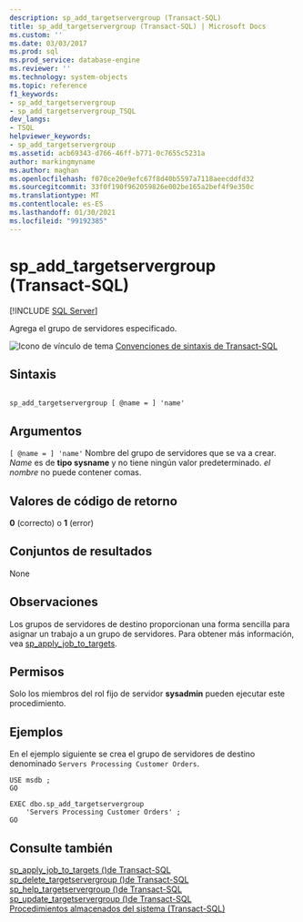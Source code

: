 ```yaml
---
description: sp_add_targetservergroup (Transact-SQL)
title: sp_add_targetservergroup (Transact-SQL) | Microsoft Docs
ms.custom: ''
ms.date: 03/03/2017
ms.prod: sql
ms.prod_service: database-engine
ms.reviewer: ''
ms.technology: system-objects
ms.topic: reference
f1_keywords:
- sp_add_targetservergroup
- sp_add_targetservergroup_TSQL
dev_langs:
- TSQL
helpviewer_keywords:
- sp_add_targetservergroup
ms.assetid: acb69343-d766-46ff-b771-0c7655c5231a
author: markingmyname
ms.author: maghan
ms.openlocfilehash: f070ce20e9efc67f8d40b5597a7118aeecddfd32
ms.sourcegitcommit: 33f0f190f962059826e002be165a2bef4f9e350c
ms.translationtype: MT
ms.contentlocale: es-ES
ms.lasthandoff: 01/30/2021
ms.locfileid: "99192385"
---
```

# <a name="sp_add_targetservergroup-transact-sql"></a>sp_add_targetservergroup (Transact-SQL)
[!INCLUDE [SQL Server](../../includes/applies-to-version/sqlserver.md)]

  Agrega el grupo de servidores especificado.  
  
 ![Icono de vínculo de tema](../../database-engine/configure-windows/media/topic-link.gif "Icono de vínculo de tema") [Convenciones de sintaxis de Transact-SQL](../../t-sql/language-elements/transact-sql-syntax-conventions-transact-sql.md)  
  
## <a name="syntax"></a>Sintaxis  
  
```  
  
sp_add_targetservergroup [ @name = ] 'name'   
```  
  
## <a name="arguments"></a>Argumentos  
`[ @name = ] 'name'` Nombre del grupo de servidores que se va a crear. *Name* es de **tipo sysname** y no tiene ningún valor predeterminado. *el nombre* no puede contener comas.  
  
## <a name="return-code-values"></a>Valores de código de retorno  
 **0** (correcto) o **1** (error)  
  
## <a name="result-sets"></a>Conjuntos de resultados  
 None  
  
## <a name="remarks"></a>Observaciones  
 Los grupos de servidores de destino proporcionan una forma sencilla para asignar un trabajo a un grupo de servidores. Para obtener más información, vea [sp_apply_job_to_targets](../../relational-databases/system-stored-procedures/sp-apply-job-to-targets-transact-sql.md).  
  
## <a name="permissions"></a>Permisos  
 Solo los miembros del rol fijo de servidor **sysadmin** pueden ejecutar este procedimiento.  
  
## <a name="examples"></a>Ejemplos  
 En el ejemplo siguiente se crea el grupo de servidores de destino denominado `Servers Processing Customer Orders`.  
  
```  
USE msdb ;  
GO  
  
EXEC dbo.sp_add_targetservergroup  
    'Servers Processing Customer Orders' ;  
GO  
```  
  
## <a name="see-also"></a>Consulte también  
 [sp_apply_job_to_targets &#40;&#41;de Transact-SQL ](../../relational-databases/system-stored-procedures/sp-apply-job-to-targets-transact-sql.md)   
 [sp_delete_targetservergroup &#40;&#41;de Transact-SQL ](../../relational-databases/system-stored-procedures/sp-delete-targetservergroup-transact-sql.md)   
 [sp_help_targetservergroup &#40;&#41;de Transact-SQL ](../../relational-databases/system-stored-procedures/sp-help-targetservergroup-transact-sql.md)   
 [sp_update_targetservergroup &#40;&#41;de Transact-SQL ](../../relational-databases/system-stored-procedures/sp-update-targetservergroup-transact-sql.md)   
 [Procedimientos almacenados del sistema &#40;Transact-SQL&#41;](../../relational-databases/system-stored-procedures/system-stored-procedures-transact-sql.md)  
  
  
